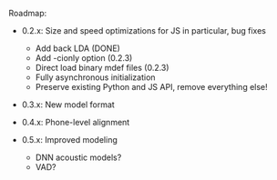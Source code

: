 Roadmap:

- 0.2.x: Size and speed optimizations for JS in particular, bug fixes
  - Add back LDA (DONE)
  - Add -cionly option (0.2.3)
  - Direct load binary mdef files (0.2.3)
  - Fully asynchronous initialization
  - Preserve existing Python and JS API, remove everything else!

- 0.3.x: New model format

- 0.4.x: Phone-level alignment

- 0.5.x: Improved modeling
  - DNN acoustic models?
  - VAD?

